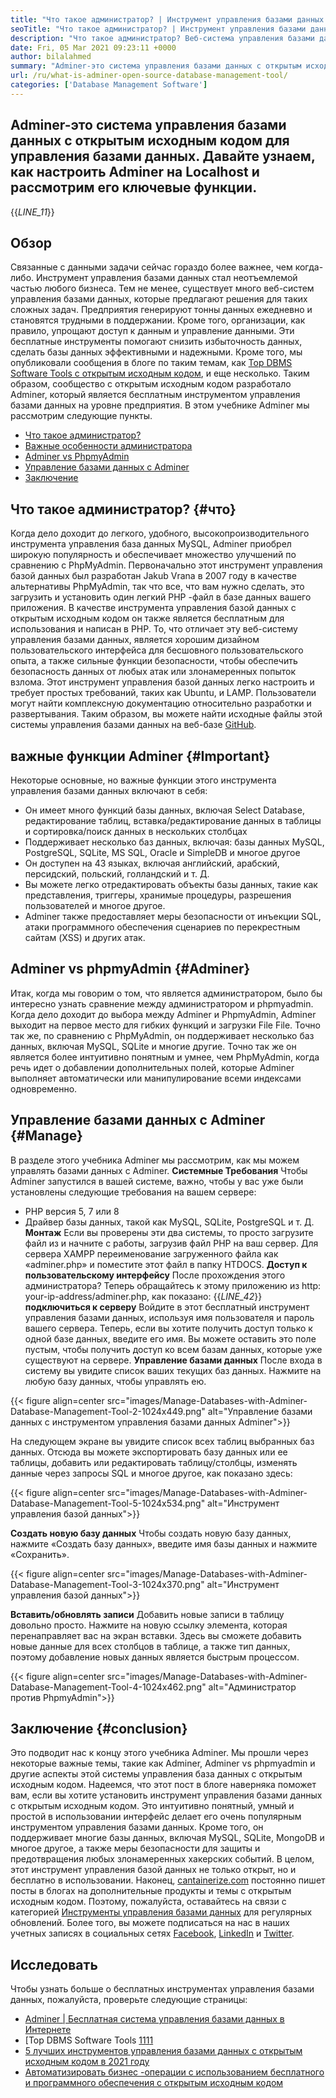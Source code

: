 ```yaml
---
title: "Что такое администратор? | Инструмент управления базами данных с открытым исходным кодом" 
seoTitle: "Что такое администратор? | Инструмент управления базами данных с открытым исходным кодом" 
description: "Что такое администратор? Веб-система управления базами данных с удобным для разработчиков интерфейс. Давайте обсудим, как управлять базами данных с помощью администратора с открытым исходным кодом." 
date: Fri, 05 Mar 2021 09:23:11 +0000
author: bilalahmed
summary: "Adminer-это система управления базами данных с открытым исходным кодом для управления базами данных. Давайте узнаем, как настроить Adminer на Localhost и рассмотрим его ключевые функции." 
url: /ru/what-is-adminer-open-source-database-management-tool/
categories: ['Database Management Software']
---
```


## Adminer-это система управления базами данных с открытым исходным кодом для управления базами данных. Давайте узнаем, как настроить Adminer на Localhost и рассмотрим его ключевые функции.
{{_LINE_11_}}

## Обзор
Связанные с данными задачи сейчас гораздо более важнее, чем когда-либо. Инструмент управления базами данных стал неотъемлемой частью любого бизнеса. Тем не менее, существует много веб-систем управления базами данных, которые предлагают решения для таких сложных задач. Предприятия генерируют тонны данных ежедневно и становятся трудными в поддержании. Кроме того, организации, как правило, упрощают доступ к данным и управление данными. Эти бесплатные инструменты помогают снизить избыточность данных, сделать базы данных эффективными и надежными. Кроме того, мы опубликовали сообщения в блоге по таким темам, как [Top DBMS Software Tools с открытым исходным кодом][1], и еще несколько.
Таким образом, сообщество с открытым исходным кодом разработало Adminer, который является бесплатным инструментом управления базами данных на уровне предприятия. В этом учебнике Adminer мы рассмотрим следующие пункты.
  * [Что такое администратор?][2]
  * [Важные особенности администратора][3]
  * [Adminer vs PhpmyAdmin][4]
  * [Управление базами данных с Adminer][5]
  * [Заключение][6]

## Что такое администратор?   {#что}
Когда дело доходит до легкого, удобного, высокопроизводительного инструмента управления база данных MySQL, Adminer приобрел широкую популярность и обеспечивает множество улучшений по сравнению с PhpMyAdmin. Первоначально этот инструмент управления базой данных был разработан Jakub Vrana в 2007 году в качестве альтернативы PhpMyAdmin, так что все, что вам нужно сделать, это загрузить и установить один легкий PHP -файл в базе данных вашего приложения.
В качестве инструмента управления базой данных с открытым исходным кодом он также является бесплатным для использования и написан в PHP. То, что отличает эту веб-систему управления базами данных, является хорошим дизайном пользовательского интерфейса для бесшовного пользовательского опыта, а также сильные функции безопасности, чтобы обеспечить безопасность данных от любых атак или злонамеренных попыток взлома. Этот инструмент управления базой данных легко настроить и требует простых требований, таких как Ubuntu, и LAMP. Пользователи могут найти комплексную документацию относительно разработки и развертывания. Таким образом, вы можете найти исходные файлы этой системы управления базами данных на веб-базе [GitHub][7].

## важные функции Adminer   {#Important}
Некоторые основные, но важные функции этого инструмента управления базами данных включают в себя:
  * Он имеет много функций базы данных, включая Select Database, редактирование таблиц, вставка/редактирование данных в таблицы и сортировка/поиск данных в нескольких столбцах
  * Поддерживает несколько баз данных, включая: базы данных MySQL, PostgreSQL, SQLite, MS SQL, Oracle и SimpleDB и многое другое
  * Он доступен на 43 языках, включая английский, арабский, персидский, польский, голландский и т. Д.
  * Вы можете легко отредактировать объекты базы данных, такие как представления, триггеры, хранимые процедуры, разрешения пользователей и многое другое.
  * Adminer также предоставляет меры безопасности от инъекции SQL, атаки программного обеспечения сценариев по перекрестным сайтам (XSS) и других атак.

## Adminer vs phpmyAdmin   {#Adminer}
Итак, когда мы говорим о том, что является администратором, было бы интересно узнать сравнение между администратором и phpmyadmin. Когда дело доходит до выбора между Adminer и PhpmyAdmin, Adminer выходит на первое место для гибких функций и загрузки File File. Точно так же, по сравнению с PhpMyAdmin, он поддерживает несколько баз данных, включая MySQL, SQLite и многие другие. Точно так же он является более интуитивно понятным и умнее, чем PhpMyAdmin, когда речь идет о добавлении дополнительных полей, которые Adminer выполняет автоматически или манипулирование всеми индексами одновременно.

## Управление базами данных с Adminer   {#Manage}
В разделе этого учебника Adminer мы рассмотрим, как мы можем управлять базами данных с Adminer.
**Системные Требования**
Чтобы Adminer запустился в вашей системе, важно, чтобы у вас уже были установлены следующие требования на вашем сервере:
  * PHP версия 5, 7 или 8
  * Драйвер базы данных, такой как MySQL, SQLite, PostgreSQL и т. Д.
**Монтаж**
Если вы проверены эти два системы, то просто загрузите файл из [][8] и начните с работы, загрузив файл PHP на ваш сервер. Для сервера XAMPP переименование загруженного файла как «adminer.php» и поместите этот файл в папку HTDOCS.
**Доступ к пользовательскому интерфейсу** 
После прохождения этого администратора? Теперь обращайтесь к этому приложению из http: your-ip-address/adminer.php, как показано:
{{_LINE_42_}}
**подключиться к серверу** 
Войдите в этот бесплатный инструмент управления базами данных, используя имя пользователя и пароль вашего сервера. Теперь, если вы хотите получить доступ только к одной базе данных, введите его имя. Вы можете оставить это поле пустым, чтобы получить доступ ко всем базам данных, которые уже существуют на сервере.
**Управление базами данных** 
После входа в систему вы увидите список ваших текущих баз данных. Нажмите на любую базу данных, чтобы управлять ею.

{{< figure align=center src="images/Manage-Databases-with-Adminer-Database-Management-Tool-2-1024x449.png" alt="Управление базами данных с инструментом управления базами данных Adminer">}}

На следующем экране вы увидите список всех таблиц выбранных баз данных. Отсюда вы можете экспортировать базу данных или ее таблицы, добавить или редактировать таблицу/столбцы, изменять данные через запросы SQL и многое другое, как показано здесь:

{{< figure align=center src="images/Manage-Databases-with-Adminer-Database-Management-Tool-5-1024x534.png" alt="Инструмент управления базой данных">}}

**Создать новую базу данных** 
Чтобы создать новую базу данных, нажмите «Создать базу данных», введите имя базы данных и нажмите «Сохранить».

{{< figure align=center src="images/Manage-Databases-with-Adminer-Database-Management-Tool-3-1024x370.png" alt="Инструмент управления базой данных">}}

**Вставить/обновлять записи** 
Добавить новые записи в таблицу довольно просто. Нажмите на новую ссылку элемента, которая перенаправляет вас на экран вставки. Здесь вы сможете добавить новые данные для всех столбцов в таблице, а также тип данных, поэтому добавление новых данных является быстрым процессом.

{{< figure align=center src="images/Manage-Databases-with-Adminer-Database-Management-Tool-4-1024x462.png" alt="Администратор против PhpmyAdmin">}}


## Заключение   {#conclusion}
Это подводит нас к концу этого учебника Adminer. Мы прошли через некоторые важные темы, такие как Adminer, Adminer vs phpmyadmin и другие аспекты этой системы управления база данных с открытым исходным кодом. Надеемся, что этот пост в блоге наверняка поможет вам, если вы хотите установить инструмент управления базами данных с открытым исходным кодом. Это интуитивно понятный, умный и простой в использовании интерфейс делает его очень популярным инструментом управления базами данных. Кроме того, он поддерживает многие базы данных, включая MySQL, SQLite, MongoDB и многое другое, а также меры безопасности для защиты и предотвращения любых злонамеренных хакерских событий. В целом, этот инструмент управления базой данных не только открыт, но и бесплатно в использовании.
Наконец, [cantainerize.com][9] постоянно пишет посты в блогах на дополнительные продукты и темы с открытым исходным кодом. Поэтому, пожалуйста, оставайтесь на связи с категорией [Инструменты управления базами данных][10] для регулярных обновлений. Более того, вы можете подписаться на нас в наших учетных записях в социальных сетях [Facebook][11], [LinkedIn][12] и [Twitter][13].

## Исследовать
Чтобы узнать больше о бесплатных инструментах управления базами данных, пожалуйста, проверьте следующие страницы:
  * [Adminer | Бесплатная система управления базами данных в Интернете][14]
  * [Top DBMS Software Tools [1][1][1][1][1][1][1]
  * [5 лучших инструментов управления базами данных с открытым исходным кодом в 2021 году][15]
  * [Автоматизировать бизнес -операции с использованием бесплатного и программного обеспечения с открытым исходным кодом][16]

  
[1]: https://products.containerize.com/database-management
[2]: #what
[3]: #important
[4]: #adminer
[5]: #manage
[6]: #conclusion
[7]: https://github.com/vrana/adminer
[8]: https://www.adminer.org/
[9]: https://www.containerize.com/
[10]: https://products.containerize.com/database-management/
[11]: https://web.facebook.com/containerize
[12]: https://www.linkedin.com/company/containerize/
[13]: https://twitter.com/containerize_co
[14]: https://products.containerize.com/database-management/adminer
[15]: https://blog.containerize.com/2021/01/16/top-5-open-source-database-management-tools-in-2021/
[16]: https://blog.containerize.com/blogging/automate-business-operations-using-open-source-software/
